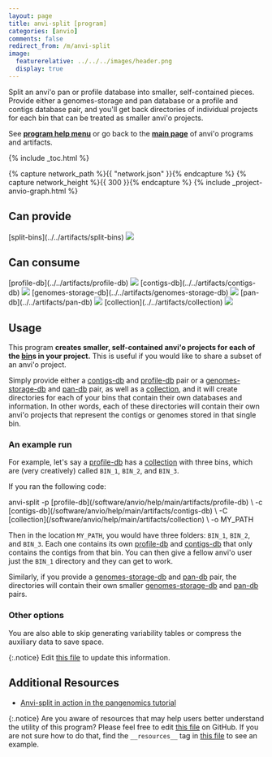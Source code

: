```yaml
---
layout: page
title: anvi-split [program]
categories: [anvio]
comments: false
redirect_from: /m/anvi-split
image:
  featurerelative: ../../../images/header.png
  display: true
---
```


Split an anvi&#x27;o pan or profile database into smaller, self-contained pieces. Provide either a genomes-storage and pan database or a profile and contigs database pair, and you&#x27;ll get back directories of individual projects for each bin  that can be treated as smaller anvi&#x27;o projects.

See **[program help menu](../../../../vignette#anvi-split)** or go back to the **[main page](../../)** of anvi'o programs and artifacts.


{% include _toc.html %}
<div id="svg" class="subnetwork"></div>
{% capture network_path %}{{ "network.json" }}{% endcapture %}
{% capture network_height %}{{ 300 }}{% endcapture %}
{% include _project-anvio-graph.html %}


## Can provide

<p style="text-align: left" markdown="1"><span class="artifact-p">[split-bins](../../artifacts/split-bins) <img src="../../images/icons/CONCEPT.png" class="artifact-icon-mini" /></span></p>

## Can consume

<p style="text-align: left" markdown="1"><span class="artifact-r">[profile-db](../../artifacts/profile-db) <img src="../../images/icons/DB.png" class="artifact-icon-mini" /></span> <span class="artifact-r">[contigs-db](../../artifacts/contigs-db) <img src="../../images/icons/DB.png" class="artifact-icon-mini" /></span> <span class="artifact-r">[genomes-storage-db](../../artifacts/genomes-storage-db) <img src="../../images/icons/DB.png" class="artifact-icon-mini" /></span> <span class="artifact-r">[pan-db](../../artifacts/pan-db) <img src="../../images/icons/DB.png" class="artifact-icon-mini" /></span> <span class="artifact-r">[collection](../../artifacts/collection) <img src="../../images/icons/COLLECTION.png" class="artifact-icon-mini" /></span></p>

## Usage


This program **creates smaller, self-contained anvi'o projects for each of the <span class="artifact-n">[bin](/software/anvio/help/main/artifacts/bin)</span>s in your project.** This is useful if you would like to share a subset of an anvi'o project. 

Simply provide either a <span class="artifact-n">[contigs-db](/software/anvio/help/main/artifacts/contigs-db)</span> and <span class="artifact-n">[profile-db](/software/anvio/help/main/artifacts/profile-db)</span> pair or a <span class="artifact-n">[genomes-storage-db](/software/anvio/help/main/artifacts/genomes-storage-db)</span> and <span class="artifact-n">[pan-db](/software/anvio/help/main/artifacts/pan-db)</span> pair, as well as a <span class="artifact-n">[collection](/software/anvio/help/main/artifacts/collection)</span>, and it will create directories for each of your bins that contain their own databases and information. In other words, each of these directories will contain their own anvi'o projects that represent the contigs or genomes stored in that single bin. 

### An example run 

For example, let's say a <span class="artifact-n">[profile-db](/software/anvio/help/main/artifacts/profile-db)</span> has a <span class="artifact-n">[collection](/software/anvio/help/main/artifacts/collection)</span> with three bins, which are (very creatively) called `BIN_1`, `BIN_2`, and `BIN_3`.  

If you ran the following code: 

<div class="codeblock" markdown="1">
anvi&#45;split &#45;p <span class="artifact&#45;n">[profile&#45;db](/software/anvio/help/main/artifacts/profile&#45;db)</span> \
           &#45;c <span class="artifact&#45;n">[contigs&#45;db](/software/anvio/help/main/artifacts/contigs&#45;db)</span> \
           &#45;C <span class="artifact&#45;n">[collection](/software/anvio/help/main/artifacts/collection)</span> \
           &#45;o MY_PATH
</div>

Then in the location `MY_PATH`, you would have three folders: `BIN_1`, `BIN_2`, and `BIN_3`.  Each one contains its own <span class="artifact-n">[profile-db](/software/anvio/help/main/artifacts/profile-db)</span> and <span class="artifact-n">[contigs-db](/software/anvio/help/main/artifacts/contigs-db)</span> that only contains the contigs from that bin. You can then give a fellow anvi'o user just the `BIN_1` directory and they can get to work. 

Similarly, if you provide a <span class="artifact-n">[genomes-storage-db](/software/anvio/help/main/artifacts/genomes-storage-db)</span> and <span class="artifact-n">[pan-db](/software/anvio/help/main/artifacts/pan-db)</span> pair, the directories will contain their own smaller <span class="artifact-n">[genomes-storage-db](/software/anvio/help/main/artifacts/genomes-storage-db)</span> and <span class="artifact-n">[pan-db](/software/anvio/help/main/artifacts/pan-db)</span> pairs. 

### Other options 

You are also able to skip generating variability tables or compress the auxiliary data to save space. 


{:.notice}
Edit [this file](https://github.com/merenlab/anvio/tree/master/anvio/docs/programs/anvi-split.md) to update this information.


## Additional Resources


* [Anvi-split in action in the pangenomics tutorial](http://merenlab.org/2016/11/08/pangenomics-v2/#splitting-the-pangenome)


{:.notice}
Are you aware of resources that may help users better understand the utility of this program? Please feel free to edit [this file](https://github.com/merenlab/anvio/tree/master/bin/anvi-split) on GitHub. If you are not sure how to do that, find the `__resources__` tag in [this file](https://github.com/merenlab/anvio/blob/master/bin/anvi-interactive) to see an example.
